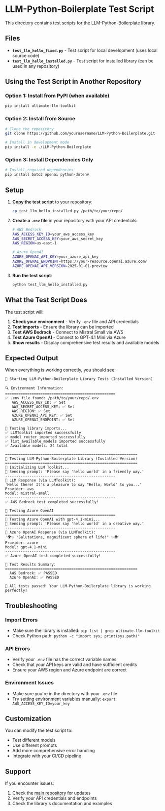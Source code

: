 # LLM-Python-Boilerplate Test Script

This directory contains test scripts for the LLM-Python-Boilerplate library.

## Files

- **`test_llm_hello_fixed.py`** - Test script for local development (uses local source code)
- **`test_llm_hello_installed.py`** - Test script for installed library (can be used in any repository)

## Using the Test Script in Another Repository

### Option 1: Install from PyPI (when available)
```bash
pip install ultimate-llm-toolkit
```

### Option 2: Install from Source
```bash
# Clone the repository
git clone https://github.com/yourusername/LLM-Python-Boilerplate.git

# Install in development mode
pip install -e ./LLM-Python-Boilerplate
```

### Option 3: Install Dependencies Only
```bash
# Install required dependencies
pip install boto3 openai python-dotenv
```

## Setup

1. **Copy the test script** to your repository:
   ```bash
   cp test_llm_hello_installed.py /path/to/your/repo/
   ```

2. **Create a `.env` file** in your repository with your API credentials:
   ```bash
   # AWS Bedrock
   AWS_ACCESS_KEY_ID=your_aws_access_key
   AWS_SECRET_ACCESS_KEY=your_aws_secret_key
   AWS_REGION=us-east-1
   
   # Azure OpenAI
   AZURE_OPENAI_API_KEY=your_azure_api_key
   AZURE_OPENAI_ENDPOINT=https://your-resource.openai.azure.com/
   AZURE_OPENAI_API_VERSION=2025-01-01-preview
   ```

3. **Run the test script**:
   ```bash
   python test_llm_hello_installed.py
   ```

## What the Test Script Does

The test script will:

1. **Check your environment** - Verify `.env` file and API credentials
2. **Test imports** - Ensure the library can be imported
3. **Test AWS Bedrock** - Connect to Mistral Small via AWS
4. **Test Azure OpenAI** - Connect to GPT-4.1 Mini via Azure
5. **Show results** - Display comprehensive test results and available models

## Expected Output

When everything is working correctly, you should see:

```
🚀 Starting LLM-Python-Boilerplate Library Tests (Installed Version)

🔍 Environment Information:
==================================================
✅ .env file found: /path/to/your/repo/.env
   AWS_ACCESS_KEY_ID: ✅ Set
   AWS_SECRET_ACCESS_KEY: ✅ Set
   AWS_REGION: ✅ Set
   AZURE_OPENAI_API_KEY: ✅ Set
   AZURE_OPENAI_ENDPOINT: ✅ Set

🧪 Testing library imports...
✅ LLMToolkit imported successfully
✅ model_router imported successfully
✅ list_available_models imported successfully
✅ Available models: 24 total

============================================================
🤖 Testing LLM-Python-Boilerplate Library (Installed Version)
============================================================
📡 Initializing LLM Toolkit...
📝 Sending prompt: 'Please say 'hello world' in a friendly way.'
--------------------------------------------------
🤖 LLM Response (via LLMToolkit):
'Hello there! It's a pleasure to say "Hello, World" to you...'
Provider: aws
Model: mistral-small
--------------------------------------------------
✅ AWS Bedrock test completed successfully!

🔵 Testing Azure OpenAI
==================================================
📡 Testing Azure OpenAI with gpt-4.1-mini...
📝 Sending prompt: 'Please say 'hello world' in a creative way.'
--------------------------------------------------
🤖 Azure OpenAI Response (via LLMToolkit):
'🌍✨ "Salutations, magnificent sphere of life!" ✨🌍'
Provider: azure
Model: gpt-4.1-mini
--------------------------------------------------
✅ Azure OpenAI test completed successfully!

🎯 Test Results Summary:
============================================================
  AWS Bedrock: ✅ PASSED
  Azure OpenAI: ✅ PASSED

🎉 All tests passed! Your LLM-Python-Boilerplate library is working perfectly!
```

## Troubleshooting

### Import Errors
- Make sure the library is installed: `pip list | grep ultimate-llm-toolkit`
- Check Python path: `python -c "import sys; print(sys.path)"`

### API Errors
- Verify your `.env` file has the correct variable names
- Check that your API keys are valid and have sufficient credits
- Ensure your AWS region and Azure endpoint are correct

### Environment Issues
- Make sure you're in the directory with your `.env` file
- Try setting environment variables manually: `export AWS_ACCESS_KEY_ID=your_key`

## Customization

You can modify the test script to:
- Test different models
- Use different prompts
- Add more comprehensive error handling
- Integrate with your CI/CD pipeline

## Support

If you encounter issues:
1. Check the [main repository](https://github.com/yourusername/LLM-Python-Boilerplate) for updates
2. Verify your API credentials and endpoints
3. Check the library's documentation and examples
